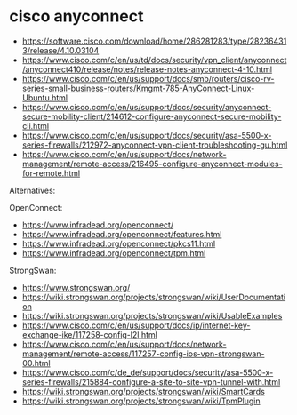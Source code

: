 # cisco anyconnect

* https://software.cisco.com/download/home/286281283/type/282364313/release/4.10.03104
* https://www.cisco.com/c/en/us/td/docs/security/vpn_client/anyconnect/anyconnect410/release/notes/release-notes-anyconnect-4-10.html
* https://www.cisco.com/c/en/us/support/docs/smb/routers/cisco-rv-series-small-business-routers/Kmgmt-785-AnyConnect-Linux-Ubuntu.html
* https://www.cisco.com/c/en/us/support/docs/security/anyconnect-secure-mobility-client/214612-configure-anyconnect-secure-mobility-cli.html
* https://www.cisco.com/c/en/us/support/docs/security/asa-5500-x-series-firewalls/212972-anyconnect-vpn-client-troubleshooting-gu.html
* https://www.cisco.com/c/en/us/support/docs/network-management/remote-access/216495-configure-anyconnect-modules-for-remote.html

Alternatives:

OpenConnect:
* https://www.infradead.org/openconnect/
* https://www.infradead.org/openconnect/features.html
* https://www.infradead.org/openconnect/pkcs11.html
* https://www.infradead.org/openconnect/tpm.html

StrongSwan:
* https://www.strongswan.org/
* https://wiki.strongswan.org/projects/strongswan/wiki/UserDocumentation
* https://wiki.strongswan.org/projects/strongswan/wiki/UsableExamples
* https://www.cisco.com/c/en/us/support/docs/ip/internet-key-exchange-ike/117258-config-l2l.html
* https://www.cisco.com/c/en/us/support/docs/network-management/remote-access/117257-config-ios-vpn-strongswan-00.html
* https://www.cisco.com/c/de_de/support/docs/security/asa-5500-x-series-firewalls/215884-configure-a-site-to-site-vpn-tunnel-with.html
* https://wiki.strongswan.org/projects/strongswan/wiki/SmartCards
* https://wiki.strongswan.org/projects/strongswan/wiki/TpmPlugin

